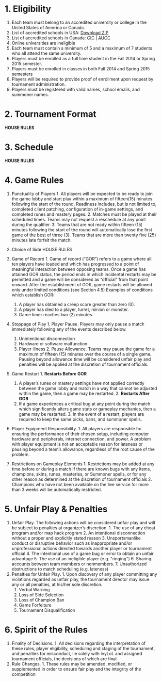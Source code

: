# 1. Eligibility
1. Each team must belong to an accredited university or college in the United States of America or Canada.
  1. List of accredited schools in USA: [Download ZIP](http://www.google.com/url?q=http%3A%2F%2Fope.ed.gov%2Faccreditation%2FdataFiles%2FAccreditation_2013_12.zip&sa=D&sntz=1&usg=AFQjCNErhh1CW5x1gGV3xqkT6iGky0OEmQ)
  2. List of accredited schools in Canada: [CIC](http://www.collegesinstitutes.ca/our-members/list-of-members/) | [AUCC](http://www.aucc.ca/about-us/member-universities)
2. Online universities are ineligible
3. Each team must contain a minimum of 5 and a maximum of 7 students who all attend the same university.
4. Players must be enrolled as a full time student in the Fall 2014 or Spring 2015 semester.
5. Players must be enrolled in classes in both Fall 2014 and Spring 2015 semesters
6. Players will be required to provide proof of enrollment upon request by tournament administration.
7. Players must be registered with valid names, school emails, and summoner names.

# 2. Tournament Format
**HOUSE RULES**

# 3. Schedule

**HOUSE RULES**

# 4. Game Rules
  1. Punctuality of Players
    1. All players will be expected to be ready to join the game lobby and start play within a maximum of fifteen(15) minutes following the start of the round.  Readiness includes, but is not limited to, completed client patching, configuration of in-game settings, and completed runes and mastery pages.
    2. Matches must be played at their scheduled times.  Teams may not request a reschedule at any point during the qualifier.
    3. Teams that are not ready within fifteen (15) minutes following the start of the round will automatically lose the first game of the best of three (3).  Teams that are more than twenty five (25) minutes late forfeit the match.

  2. Choice of Side
  HOUSE RULES

  3. Game of Record
    1. Game of record (“GOR”) refers to a game where all ten players have loaded and which has progressed to a point of meaningful interaction between opposing teams.  Once a game has attained GOR status, the period ends in which incidental restarts may be permitted and a game will be considered as “official” from that point onward.  After the establishment of GOR, game restarts will be allowed only under limited conditions (see Section 4.5) Examples of conditions which establish GOR:
      1. A player has obtained a creep score greater than zero (0).
      2. A player has died to a player, turret, minion or monster.
      3. Game timer reaches two (2) minutes.
  4. Stoppage of Play
    1. Player Pause. Players may only pause a match immediately following any of the events described below.
      1. Unintentional disconnection
      2. Hardware or software malfunction
      3. Player illness
    2. Pause Allowance. Teams may pause the game for a maximum of fifteen (15) minutes over the course of a single game.  Pausing beyond allowance time will be considered unfair play and penalties will be applied at the discretion of tournament officials.
  5. Game Restart
    1. **Restarts Before GOR**
      1. A player’s runes or mastery settings have not applied correctly between the game lobby and match in a way that cannot be adjusted within the game, then a game may be restarted.
    2. **Restarts After GOR**
      1. If a game experiences a critical bug at any point during the match which significantly alters game stats or gameplay mechanics, then a game may be restarted.
    3. In the event of a restart, players are required to keep the same picks, bans, and summoner spells.

  6. Player Equipment Responsibility. 
    1. All players are responsible for ensuring the performance of their chosen setup, including computer hardware and peripherals, internet connection, and power. A problem with player equipment is not an acceptable reason for lateness or pausing beyond a team’s allowance, regardless of the root cause of the problem.

  7. Restrictions on Gameplay Elements
    1. Restrictions may be added at any time before or during a match if there are known bugs with any items, champions, skins, runes, masteries, or Summoner spells, or for any other reason as determined at the discretion of tournament officials
    2. Champions who have not been available on the live service for more than 3 weeks will be automatically restricted.

# 5. Unfair Play & Penalties
  1. Unfair Play. The following actions will be considered unfair play and will be subject to penalties at organizer’s discretion. 
    1. The use of any cheat program and/or map hack program
    2. An intentional disconnection without a proper and explicitly stated reason
    3. Unsportsmanlike conduct or disruptive behavior such as inappropriate and/or unprofessional actions directed towards another player or tournament official
    4. The intentional use of a game bug or error to obtain an unfair advantage
    5. The use of an ineligible player (e.g. "ringing")
    6. Sharing accounts between team members or nonmembers.
    7. Unauthorized obstructions to match scheduling (e.g. lateness)
  2. Penalties for Unfair Play. 
    1. Upon discovery of any player committing any violations regarded as unfair play, the tournament director may issue any or all penalties, at his/her sole discretion.
      1. Verbal Warning
      2. Loss of Side Selection
      3. Loss of Champion Ban
      4. Game Forfeiture
      5. Tournament Disqualification

# 6. Spirit of the Rules
  1. Finality of Decisions. 
    1. All decisions regarding the interpretation of these rules, player eligibility, scheduling and staging of the tournament, and penalties for misconduct, lie solely with IvyLoL and assigned tournament officials, the decisions of which are final.
  2. Rule Changes. 
    1. These rules may be amended, modified, or supplemented in order to ensure fair play and the integrity of the competition
